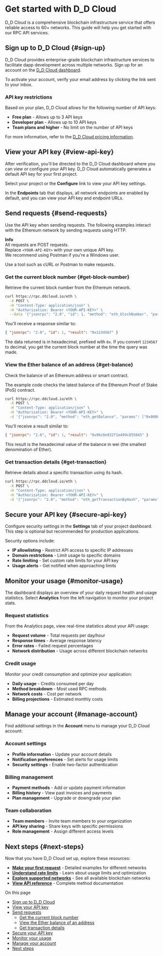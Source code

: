 <div class="page-layout">
<div class="content-main">

# Get started with D_D Cloud

D_D Cloud is a comprehensive blockchain infrastructure service that offers reliable access to 60+ networks. This guide will help you get started with our RPC API services.

## Sign up to D_D Cloud {#sign-up}

D_D Cloud provides enterprise-grade blockchain infrastructure services to facilitate dapp development across multiple networks. Sign up for an account on the [D_D Cloud dashboard](https://dashboard.ddcloud.io/signup).

To activate your account, verify your email address by clicking the link sent to your inbox.

### API key restrictions

Based on your plan, D_D Cloud allows for the following number of API keys:

- **Free plan** - Allows up to 3 API keys
- **Developer plan** - Allows up to 10 API keys
- **Team plans and higher** - No limit on the number of API keys

For more information, refer to the [D_D Cloud pricing information](https://ddcloud.io/pricing).

## View your API key {#view-api-key}

After verification, you'll be directed to the D_D Cloud dashboard where you can view or configure your API key. D_D Cloud automatically generates a default API key for your first project.

Select your project or the **Configure** link to view your API key settings.

In the **Endpoints** tab that displays, all network endpoints are enabled by default, and you can view your API key and endpoint URLs.

## Send requests {#send-requests}

Use the API key when sending requests. The following examples interact with the Ethereum network by sending requests using HTTP.

<div class="info-callout">
<p><strong>Info</strong><br>
All requests are POST requests.<br>
Replace <code>&lt;YOUR-API-KEY&gt;</code> with your own unique API key.<br>
We recommend using Postman if you're a Windows user.</p>
</div>

Use a tool such as cURL or Postman to make requests.

### Get the current block number {#get-block-number}

Retrieve the current block number from the Ethereum network.

```bash
curl https://rpc.ddcloud.io/eth \
  -X POST \
  -H "Content-Type: application/json" \
  -H "Authorization: Bearer <YOUR-API-KEY>" \
  --data '{"jsonrpc": "2.0", "id": 1, "method": "eth_blockNumber", "params": []}'
```

You'll receive a response similar to:

```json
{ "jsonrpc": "2.0", "id": 1, "result": "0x1234567" }
```

The data returned is in hexadecimal, prefixed with `0x`. If you convert `1234567` to decimal, you get the current block number at the time the query was made.

### View the Ether balance of an address {#get-balance}

Check the balance of an Ethereum address or smart contract.

The example code checks the latest balance of the Ethereum Proof of Stake (PoS) contract.

```bash
curl https://rpc.ddcloud.io/eth \
  -X POST \
  -H "Content-Type: application/json" \
  -H "Authorization: Bearer <YOUR-API-KEY>" \
  -d '{"jsonrpc": "2.0", "method": "eth_getBalance", "params": ["0x00000000219ab540356cBB839Cbe05303d7705Fa", "latest"], "id": 1}'
```

You'll receive a result similar to:

```json
{ "jsonrpc": "2.0", "id": 1, "result": "0x96c8e932f1e499c855045" }
```

This result is the hexadecimal value of the balance in wei (the smallest denomination of Ether).

### Get transaction details {#get-transaction}

Retrieve details about a specific transaction using its hash.

```bash
curl https://rpc.ddcloud.io/eth \
  -X POST \
  -H "Content-Type: application/json" \
  -H "Authorization: Bearer <YOUR-API-KEY>" \
  -d '{"jsonrpc": "2.0", "method": "eth_getTransactionByHash", "params": ["0x1234567890abcdef..."], "id": 1}'
```

## Secure your API key {#secure-api-key}

Configure security settings in the **Settings** tab of your project dashboard. This step is optional but recommended for production applications.

Security options include:

- **IP allowlisting** - Restrict API access to specific IP addresses
- **Domain restrictions** - Limit usage to specific domains
- **Rate limiting** - Set custom rate limits for your API key
- **Usage alerts** - Get notified when approaching limits

## Monitor your usage {#monitor-usage}

The dashboard displays an overview of your daily request health and usage statistics. Select **Analytics** from the left navigation to monitor your project stats.

### Request statistics

From the Analytics page, view real-time statistics about your API usage:

- **Request volume** - Total requests per day/hour
- **Response times** - Average response latency
- **Error rates** - Failed request percentages
- **Network distribution** - Usage across different blockchain networks

### Credit usage

Monitor your credit consumption and optimize your application:

- **Daily usage** - Credits consumed per day
- **Method breakdown** - Most used RPC methods
- **Network costs** - Cost per network
- **Billing projections** - Estimated monthly costs

## Manage your account {#manage-account}

Find additional settings in the **Account** menu to manage your D_D Cloud account:

### Account settings

- **Profile information** - Update your account details
- **Notification preferences** - Set alerts for usage limits
- **Security settings** - Enable two-factor authentication

### Billing management

- **Payment methods** - Add or update payment information
- **Billing history** - View past invoices and payments
- **Plan management** - Upgrade or downgrade your plan

### Team collaboration

- **Team members** - Invite team members to your organization
- **API key sharing** - Share keys with specific permissions
- **Role management** - Assign different access levels

## Next steps {#next-steps}

Now that you have D_D Cloud set up, explore these resources:

- [**Make your first request**](./first-request.md) - Detailed examples for different networks
- [**Understand rate limits**](./rate-limits.md) - Learn about usage limits and optimization
- [**Explore supported networks**](../networks/overview.md) - See all available blockchain networks
- [**View API reference**](../reference/json-rpc.md) - Complete method documentation

</div>

<div class="content-toc">
<div class="toc-header">On this page</div>
<nav class="toc-nav">
<ul>
<li><a href="#sign-up" tabindex="0">Sign up to D_D Cloud</a></li>
<li><a href="#view-api-key" tabindex="0">View your API key</a></li>
<li><a href="#send-requests" tabindex="0">Send requests</a>
  <ul>
    <li><a href="#get-block-number" tabindex="0">Get the current block number</a></li>
    <li><a href="#get-balance" tabindex="0">View the Ether balance of an address</a></li>
    <li><a href="#get-transaction" tabindex="0">Get transaction details</a></li>
  </ul>
</li>
<li><a href="#secure-api-key" tabindex="0">Secure your API key</a></li>
<li><a href="#monitor-usage" tabindex="0">Monitor your usage</a></li>
<li><a href="#manage-account" tabindex="0">Manage your account</a></li>
<li><a href="#next-steps" tabindex="0">Next steps</a></li>
</ul>
</nav>
</div>

</div>


